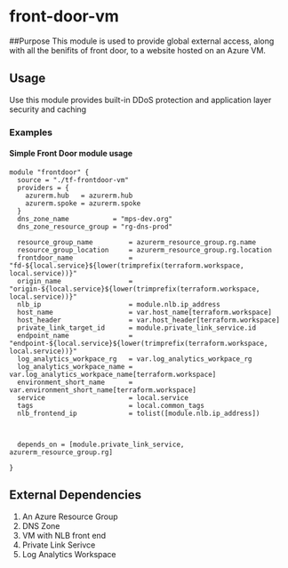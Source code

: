 # front-door-vm

##Purpose
This module is used to provide global external access, along with all the benifits of front door, to a website hosted on an Azure VM.

## Usage

Use this module provides built-in DDoS protection and application layer security and caching

### Examples

#### Simple Front Door module usage

```
module "frontdoor" {
  source = "./tf-frontdoor-vm"
  providers = {
    azurerm.hub   = azurerm.hub
    azurerm.spoke = azurerm.spoke
  }
  dns_zone_name           = "mps-dev.org"
  dns_zone_resource_group = "rg-dns-prod"

  resource_group_name         = azurerm_resource_group.rg.name
  resource_group_location     = azurerm_resource_group.rg.location
  frontdoor_name              = "fd-${local.service}${lower(trimprefix(terraform.workspace, local.service))}"
  origin_name                 = "origin-${local.service}${lower(trimprefix(terraform.workspace, local.service))}"
  nlb_ip                      = module.nlb.ip_address
  host_name                   = var.host_name[terraform.workspace]
  host_header                 = var.host_header[terraform.workspace]
  private_link_target_id      = module.private_link_service.id
  endpoint_name               = "endpoint-${local.service}${lower(trimprefix(terraform.workspace, local.service))}"
  log_analytics_workpace_rg   = var.log_analytics_workpace_rg
  log_analytics_workpace_name = var.log_analytics_workpace_name[terraform.workspace]
  environment_short_name      = var.environment_short_name[terraform.workspace]
  service                     = local.service
  tags                        = local.common_tags
  nlb_frontend_ip             = tolist([module.nlb.ip_address])



  depends_on = [module.private_link_service, azurerm_resource_group.rg]

}
```

## External Dependencies

1. An Azure Resource Group
2. DNS Zone
3. VM with NLB front end
4. Private Link Serivce
5. Log Analytics Workspace
